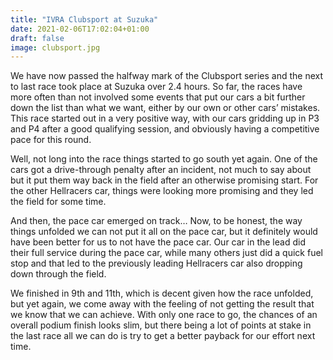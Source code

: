 ```yaml
---
title: "IVRA Clubsport at Suzuka"
date: 2021-02-06T17:02:04+01:00
draft: false
image: clubsport.jpg
---
```



We have now passed the halfway mark of the Clubsport series and the next to last race took place at Suzuka over 2.4 hours. So far, the races have more often than not involved some events that put our cars a bit further down the list than what we want, either by our own or other cars’ mistakes. This race started out in a very positive way, with our cars gridding up in P3 and P4 after a good qualifying session, and obviously having a competitive pace for this round.

Well, not long into the race things started to go south yet again. One of the cars got a drive-through penalty after an incident, not much to say about but it put them way back in the field after an otherwise promising start. For the other Hellracers car, things were looking more promising and they led the field for some time.

And then, the pace car emerged on track… Now, to be honest, the way things unfolded we can not put it all on the pace car, but it definitely would have been better for us to not have the pace car. Our car in the lead did their full service during the pace car, while many others just did a quick fuel stop and that led to the previously leading Hellracers car also dropping down through the field. 

We finished in 9th and 11th, which is decent given how the race unfolded, but yet again, we come away with the feeling of not getting the result that we know that we can achieve. With only one race to go, the chances of an overall podium finish looks slim, but there being a lot of points at stake in the last race all we can do is try to get a better payback for our effort next time.
